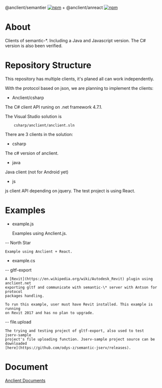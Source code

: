@anclient/semantier 
[![npm](https://img.shields.io/npm/v/@anclient/semantier?logo=npm)](https://npmjs.org/package/@anclient/semantier)
+
@anclient/anreact 
[![npm](https://img.shields.io/npm/v/@anclient/anreact?logo=npm)](https://npmjs.org/package/@anclient/anreact)

# About
 
Clients of semantic-\*. Including a Java and Javascript version. The C# version
is also been verified.

# Repository Structure

This repository has multiple clients, it's planed all can work independently.

With the protocol based on json, we are planning to implement the clients:

- Anclient/csharp

The C# client API runing on .net framework 4.7.1.

The Visual Studio solution is

```
    csharp/anclient/anclient.sln
```

There are 3 clients in the solution:

- csharp

The c# version of anclient.

- java

Java client (not for Android yet)

- js

js client API depending on jquery. The test project is using React.

# Examples

- example.js

    Examples using Anclient.js.

 -- North Star

    Example using Anclient + React.

- example.cs

-- gltf-export

    A [Revit](https://en.wikipedia.org/wiki/Autodesk_Revit) plugin using anclient.net
    exporting gltf and communicate with semantic-\* server with Antson for protocol
    packages handling.

    To run this example, user must have Revit installed. This example is running
    on Revit 2017 and has no plan to upgrade.

-- file.upload

    The trying and testing project of gltf-export, also used to test jserv-sample
    project's file uploading function. Jserv-sample project source can be downloaded
    [here](https://github.com/odys-z/semantic-jserv/releases).

# Document

[Anclient Documents](https://odys-z.github.io/Anclient)
